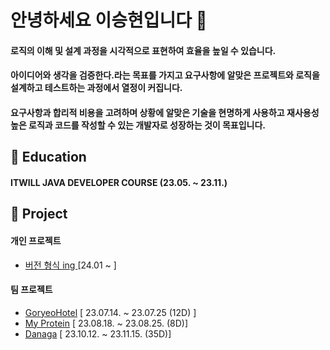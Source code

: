 # 안녕하세요 이승현입니다 👋

####  로직의 이해 및 설계 과정을 시각적으로 표현하여 효율을 높일 수 있습니다.  
####  아이디어와 생각을 검증한다.라는 목표를 가지고 요구사항에 알맞은 프로젝트와 로직을 설계하고 테스트하는 과정에서 열정이 커집니다.  
####  요구사항과 합리적 비용을 고려하며 상황에 알맞은 기술을 현명하게 사용하고  재사용성 높은 로직과 코드를 작성할 수 있는 개발자로 성장하는 것이 목표입니다.
  
## 🏫 Education
####  ITWILL JAVA DEVELOPER COURSE (23.05. ~ 23.11.)


## 💾 Project
####  개인 프로젝트
  - [버전 형식 ing ](https://github.com/lsh96900410/studyProject) [24.01 ~ ]
####  팀 프로젝트
 - [GoryeoHotel](https://github.com/lsh96900410/TeamProject)  [ 23.07.14. ~ 23.07.25 (12D) ]
 - [My Protein](https://github.com/lsh96900410/TeamProject)      [ 23.08.18. ~ 23.08.25. (8D)]
 - [Danaga](https://github.com/Roco-LEE/IWILL_TEAM_PROJECT/tree/master/03.Avengers)     [ 23.10.12. ~ 23.11.15. (35D)]
